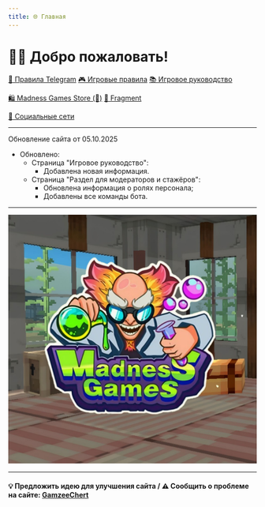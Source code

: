 ```yaml
---
title: 🌐 Главная
---
```

<link rel="stylesheet" href="css/style.css">

# 👋🏻 Добро пожаловать!

<a href="./TGRules.html" class="button-link">📜 Правила Telegram</a>
<a href="./GameRules.html" class="button-link">🎮 Игровые правила</a>
<a href="./GameGuide.html" class="button-link">📚 Игровое руководство</a>

<a href="./MGSMain.html" class="button-link">🛍️ Madness Games Store (🚧)</a>
<a href="./Fragment.html" class="button-link">💎 Fragment</a>

<a href="./links.html" class="button-link">🔗 Социальные сети</a>

- - - - -

<!-- ### ⚙️ Если вы видите этот текст, это значит, что сайт или сегменты сайта в настоящее время обновляются. -->

Обновление сайта от 05.10.2025

 - Обновлено:
   - Страница "Игровое руководство":
     - Добавлена новая информация.
   - Страница "Раздел для модераторов и стажёров":
     - Обновлена информация о ролях персонала;
     - Добавлены все команды бота.

- - - - -

![MGSlogo](https://github.com/GamzeeChert/gamzeechert.github.io/blob/main/_madnessgamesstore%2F_pictures%2FMGSlogo.jpg?raw=true)

- - - - -

#### 💡 Предложить идею для улучшения сайта / ⚠️ Сообщить о проблеме на сайте: <a href="https://t.me/Gamzee_Chertanovskiy" class="button2-link">GamzeeChert</a>